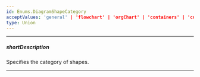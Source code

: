 ```yaml
---
id: Enums.DiagramShapeCategory
acceptValues: 'general' | 'flowchart' | 'orgChart' | 'containers' | 'custom'
type: Union
---
```

---
##### shortDescription
Specifies the category of shapes.

---
<!--
dxDiagramOptions.contextToolbox.category(10 UI Components\dxDiagram\1 Configuration\contextToolbox\category.md)
dxDiagramOptions.toolbox.groups(10 UI Components\dxDiagram\1 Configuration\toolbox\groups\groups.md)
dxDiagramOptions.toolbox.groups.category(10 UI Components\dxDiagram\1 Configuration\toolbox\groups\category.md)
-->